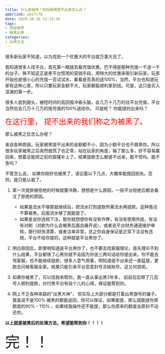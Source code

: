 ```yaml
---
title: 什么是被黑？网投被黑提不出来怎么办？
abbrlink: ab17cf6
date: 2020-10-26 12:33:36
tags:
- 网投被黑
- 被黑出黑
categories:
- 出黑方法
---
```


很多新玩家不知道，以为找到一个优惠大的平台就万事大吉了。

我知道很多人找平台，首先第一眼就去看充值优惠，巴不得是那种充值一千送一千的台子。殊不知这正是黑平台惯用的营销手段，用特大的优惠来吸引新玩家。玩家开始也是很小心的充值一百试试水，看看是否真的送100%，当然，平台也知道玩家有这种心里，所以只要玩家金额不大，玩家都能顺利拿到钱。可是，这只是买入深渊的第一步。

很多人尝到甜头，被短时间的高回报冲昏头脑，会几万十几万的往平台充值，平台当然也会几万十几万的按充值的100%送给你。 可是呢？ 你能提的出来吗？ 

<font color=red size=5>在这行里， 提不出来的我们称之为被黑了。</font>

那么被黑之后怎么办呢？ 

来自各种原因，玩家被黑提不出来的金额都不小，因为小额平台也不屑黑你。所以很多玩家被黑之后突然就慌了也正常，站在玩家的角度，输了那么多，好不容易赢回来，想着总能把之前的窟窿补上了。结果提款怎么都提不出来，能不慌吗，能不急吗？

不管怎么说， 如果你刚好也被黑了，请记着以下几点，大概率能挽回损失。否则，就只能认栽了。

1. 第一次提款被拒绝的时候就要冷静，想想是什么原因，一般平台拒绝后都会备注了拒绝的原因。

    - 如果是流水不够那就继续玩，把流水打到提款所需流水再提款。这种情况不算被黑，后面流水够了就能提了。
    - 如果是说你违规下注，那你就想想你有没有作弊，有没有使用外挂，有没有对刷（对刷为什么会被黑后面会展开说），或者说平台财务通道维护审核，银行财务清算，或者注单异常，总之你自身保证是正常下注没有违规，平台不给你提的，这种就是平台黑你了。


2. 明白原因后，即使明知道是平台黑你了，也不要去找客服理论，首先理论不到什么结果，平台都铁了心黑你就不会因为你说三两句话给你提出来。你不能去骂客服，也不能继续提款，很多人意气用事，明知道提不出来还一直猛提，更跑去问候客服全家。结果只能引来平台恶意封号冻结账号，这又何苦呢。

3. 如果你被黑了，可以找我来帮你。我一直从事出黑3年多， 前前后后帮了几百号人顺利提款，对付黑平台有自个儿的心得，保证能帮到你。

4. 网上不乏各种来路的“出黑大神”， 但实际上大部分都是打着出黑旗号的骗子。我虽说不是100% 被黑的都能追回，但可以保证，如果能提，那么就能提你原额度的90% - 110% ，如果经我操作还不能提，那么你原来的额度会原封不动还你。

**以上就是被黑后的处理方法，希望能帮到你！！！！**

<font size=8>完！！</font>